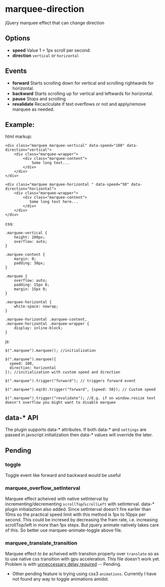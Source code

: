 # marquee-direction
jQuery marquee effect that can change direction

## Options  
 - **speed** Value 1 = 1px scroll per second.  
 - **direction** `vertical` or `horizontal`  
 
## Events  
 - **forward**  Starts scrolling down for vertical and scrolling rightwards for horizontal.  
 - **backward** Starts scrolling up for vertical and leftwards for horizontal.  
 - **pause** Stops and scrolling   
 - **revalidate** Recaclculate if text overflows or not and apply/remove marquee as needed. 
 
 
 ## Example:  
 
 html markup:  
 
    <div class="marquee marquee-vertical" data-speed="100" data-direction="vertical">
        <div class="marquee-wrapper">
            <div class="marquee-content">
                Some long text...
            </div>
        </div>
    </div>
    
    <div class="marquee marquee-horizontal " data-speed="50" data-direction="horizontal">       
        <div class="marquee-wrapper">
            <div class="marquee-content">
               Some long text here...
            </div>            
    	</div>
    </div>

css:  

    .marquee-vertical {
        height: 200px;
        overflow: auto;
    }
    
    .marquee-content {
        margin: 0;
        padding: 30px;
    }
    
    .marquee {
        overflow: auto;
       	padding: 15px 0;
        margin: 15px 0;
    }

    .marquee-horizontal {
    	white-space: nowrap;
    }
    
    .marquee-horizontal .marquee-content,
    .marquee-horizontal .marquee-wrapper {
        display: inline-block;
    }

js:  

    $(".marquee").marquee(); //initialization  

    $(".marquee").marquee({
      speed: 100,  
      direction: horizontal
    }); //initialization with custom speed and direction

    $(".marquee").trigger("forward"); // triggers forward event  

    $(".marquee").eq(0).trigger("forward", {speed: 50}); // Custom speed  

    $(".marquee").trigger("revalidate"); //E.g. if on window.resize text doesn't overflow you might want to disable marquee 

## data-\* API  

The plugin supports data-\* attributes. If both data-\* and `settings` are passed in javscript initialization then data-\* values will override the later.





## Pending

### toggle  
Toggle event like forward and backward would be useful

### marquee_overflow_setInterval  
Marquee effect acheived with native setInterval by incrementing/decrementing `scrollTop`/`scrollLeft` with setInterval. data-\* plugin initialaztion also added. Since setInterval doesn't fire earlier than 10ms so the practical speed limit with this method is 1px to 10ppx per second. This could be incresed by decreasing the fram rate, i.e. increasing scrollTop/left in more than 1px steps. But jquery animate natively takes care of this. So better use marquee-animate-toggle above file.

### marquee_translate_transition 
Marquee effect _to be_ acheived with transtion property over `translate` so as to use native css transition with gpu acceleration. This file doesn't work yet. Problem is with [unneccessary delay required](http://stackoverflow.com/q/42930773/3429430) -- Pending.  

- Other pending feature is trying using css3 `animations`. Currently I have not found any way to toggle animations amidst. 

